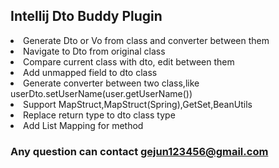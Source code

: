 ## Intellij Dto Buddy Plugin

   <li>Generate Dto or Vo from class and converter between them</li>
        <li>Navigate to Dto from original class</li>
        <li>Compare current class with dto, edit between them</li>
        <li>Add unmapped field to dto class</li>
        <li>Generate converter between two class,like userDto.setUserName(user.getUserName())</li>
        <li>Support MapStruct,MapStruct(Spring),GetSet,BeanUtils</>
        <li>Replace return type to dto class type</li>
        <li>Add List Mapping for method</li>

### Any question can contact gejun123456@gmail.com
